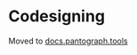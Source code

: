 # Codesigning

Moved to [docs.pantograph.tools](https://docs.pantograph.tools/codesigning/GettingStarted/)
